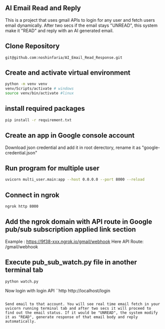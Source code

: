 ## AI Email Read and Reply
This is a project that uses gmail APIs to login for any user and fetch users email dynamically. After two secs if the email stays "UNREAD", this system make it "READ" and reply with an AI generated email.

## Clone Repository
```http
git@github.com:noshinfaria/AI_Email_Read_Response.git
```

## Create and activate virtual environment
```bash
python -m venv venv
venv/Scripts/activate # windows
source venv/bin/activate #linux
```

## install required packages
```bash
pip install -r requirement.txt
```
## Create an app in Google console account
Download json credential and add it in root derectory, rename it as "google-credential.json"

## Run program for multiple user
```bash
uvicorn multi_user.main:app --host 0.0.0.0 --port 8000 --reload
```
## Connect in ngrok
```bash
ngrok http 8000
```
## Add the ngrok domain with API route in Google pub/sub subscription applied link section
Example : https://9f38-xxx.ngrok.io/gmail/webhook
Here API Route: /gmail/webhook

## Execute pub_sub_watch.py file in another terminal tab
```bash
python watch.py
```

Now login with login API
``http
http://localhost/login
```

Send email to that account. You will see real time email fetch in your uvicorn running terminal tab and after two secs it will proceed to find out the email status. If it would be "UNREAD", the system modify it as "READ", generate response of that email body and reply automatically.
